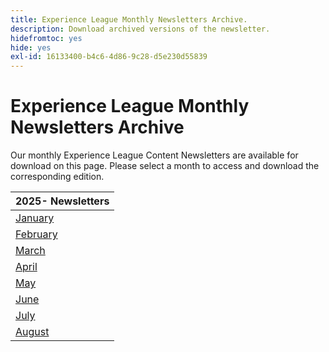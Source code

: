 ```yaml
---
title: Experience League Monthly Newsletters Archive.
description: Download archived versions of the newsletter.
hidefromtoc: yes
hide: yes
exl-id: 16133400-b4c6-4d86-9c28-d5e230d55839
---
```

# Experience League Monthly Newsletters Archive

Our monthly Experience League Content Newsletters are available for download on this page. Please select a month to access and download the corresponding edition.

| 2025- Newsletters |
|------------|
| [January](assets/Jan-Newsletter.pdf)|    
| [February](assets/Feb-Newsletter.pdf)|   
| [March](assets/March-Newsletter.pdf)|      
| [April](assets/April-Newsletter.pdf)|
| [May](assets/May-Newsletter.pdf)|
| [June](assets/June-Newsletter.pdf)|
| [July](assets/July-Newsletter.pdf)|
| [August](assets/August-Newsletter.pdf)|

